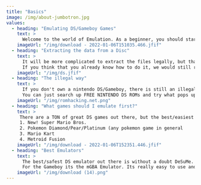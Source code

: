 ```yaml
---
title: "Basics"
image: /img/about-jumbotron.jpg
values:
  - heading: "Emulating DS/Gameboy Games"
    text: >
      Welcome to the world of Emulation. As a beginner, you should start with Emulating DS/Gameboy games. They are the easiest to Emulate and will take you about 10 minutes to set everything up! You would own a couple of these if you were around here in the 2000s but there is always the illegal way of getting some ROMs.
    imageUrl: "/img/download - 2022-01-06T151035.466.jfif"
  - heading: "Extracting the data from a Disc"
    text: >
      It will be more complicated to extract the files legally, but thankfully there is always a video on youtube that can go step by step in explaining you how to extract files onto your PC. Here is a good video explaining what you should do if you own a Nintendo DS/DS Lite: https://www.youtube.com/watch?v=CZk_pH4pjfM.
      If you think that you already know how to do it, we would still recommend you to use FileZilla and Digiex for transfering the data.
    imageUrl: "/img/ds.jfif"
  - heading: "The illegal way"
    text: >
      If you don't own a nintendo DS/Gameboy, there is still an illegal way for you to get some ROMs. We would not recommend you to do this, however, there is always a way.
      You can just search up FREE NINTENDO DS ROMs and try what pops up, however, many sites might have malware. I noticed that this site where I get my emulators from: https://www.emulatorgames.net/emulators/, has a ton of ROMs. However if they catch you getting these ROMs there will be consequences.
    imageUrl: "/img/romhacking.net.png"
  - heading: "What games should I emulate first?"
    text: >
     There are a TON of great DS games out there, but the best/easiest games to start with are:
     1. New! Super Mario Bros.
     2. Pokemon Diamond/Pear/Platinum (any pokemon game in general
     3. Mario Kart
     4. Metroid Fusion
    imageUrl: "/img/download - 2022-01-06T152351.446.jfif"
  - heading: "Best Emulators"
    text: >
      The best/safest DS emulator out there is without a doubt DeSuMe. Other emulators are or too complicated or really unsafe.
      For the Gameboy its the mGBA Emulator. Its really easy to use and its small enough to run on a really old PC.
    imageUrl: "/img/download (14).png"
---
```


